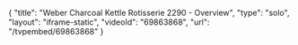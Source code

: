 {
    "title": "Weber Charcoal Kettle Rotisserie 2290 - Overview",
    "type": "solo",
    "layout": "iframe-static",
    "videoId": "69863868",
    "url": "\/tvpembed\/69863868"
}